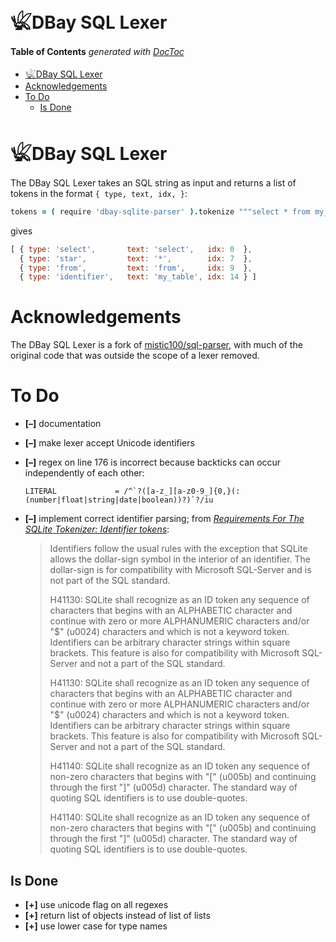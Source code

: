 
# 𓆤DBay SQL Lexer


<!-- START doctoc generated TOC please keep comment here to allow auto update -->
<!-- DON'T EDIT THIS SECTION, INSTEAD RE-RUN doctoc TO UPDATE -->
**Table of Contents**  *generated with [DocToc](https://github.com/thlorenz/doctoc)*

- [𓆤DBay SQL Lexer](#%F0%93%86%A4dbay-sql-lexer)
- [Acknowledgements](#acknowledgements)
- [To Do](#to-do)
  - [Is Done](#is-done)

<!-- END doctoc generated TOC please keep comment here to allow auto update -->



# 𓆤DBay SQL Lexer

The DBay SQL Lexer takes an SQL string as input and returns a list of tokens in the format `{ type, text,
idx, }`:

```coffee
tokens = ( require 'dbay-sqlite-parser' ).tokenize """select * from my_table"""
```

gives

```js
[ { type: 'select',       text: 'select',   idx: 0  },
  { type: 'star',         text: '*',        idx: 7  },
  { type: 'from',         text: 'from',     idx: 9  },
  { type: 'identifier',   text: 'my_table', idx: 14 } ]
```


# Acknowledgements

The DBay SQL Lexer is a fork of [mistic100/sql-parser](https://github.com/mistic100/sql-parser), with much
of the original code that was outside the scope of a lexer removed.


# To Do

* **[–]** documentation
* **[–]** make lexer accept Unicode identifiers
* **[–]** regex on line 176 is incorrect because backticks can occur independently of each other:

  ```
  LITERAL             = /^`?([a-z_][a-z0-9_]{0,}(:(number|float|string|date|boolean))?)`?/iu
  ```

* **[–]** implement correct identifier parsing; from [*Requirements For The SQLite Tokenizer: Identifier
  tokens*](https://www.sqlite.org/draft/tokenreq.html):

  > Identifiers follow the usual rules with the exception that SQLite allows the dollar-sign symbol in the
  > interior of an identifier. The dollar-sign is for compatibility with Microsoft SQL-Server and is not
  > part of the SQL standard.
  >
  > H41130: SQLite shall recognize as an ID token any sequence of characters that begins with an ALPHABETIC
  > character and continue with zero or more ALPHANUMERIC characters and/or "$" (u0024) characters and which
  > is not a keyword token. Identifiers can be arbitrary character strings within square brackets. This
  > feature is also for compatibility with Microsoft SQL-Server and not a part of the SQL standard.
  >
  > H41130: SQLite shall recognize as an ID token any sequence of characters that begins with an ALPHABETIC
  > character and continue with zero or more ALPHANUMERIC characters and/or "$" (u0024) characters and which
  > is not a keyword token. Identifiers can be arbitrary character strings within square brackets. This
  > feature is also for compatibility with Microsoft SQL-Server and not a part of the SQL standard.
  >
  > H41140: SQLite shall recognize as an ID token any sequence of non-zero characters that begins with "["
  > (u005b) and continuing through the first "]" (u005d) character. The standard way of quoting SQL
  > identifiers is to use double-quotes.
  >
  > H41140: SQLite shall recognize as an ID token any sequence of non-zero characters that begins with "["
  > (u005b) and continuing through the first "]" (u005d) character. The standard way of quoting SQL
  > identifiers is to use double-quotes.


## Is Done

* **[+]** use `u`nicode flag on all regexes
* **[+]** return list of objects instead of list of lists
* **[+]** use lower case for type names

